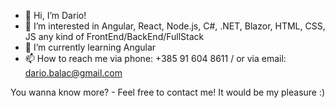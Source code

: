 - 👋 Hi, I’m Dario!
- 👀 I’m interested in Angular, React, Node.js, C#, .NET, Blazor, HTML, CSS, JS any kind of FrontEnd/BackEnd/FullStack
- 🌱 I’m currently learning Angular
- 📫 How to reach me via phone: +385 91 604 8611  / or via email: dario.balac@gmail.com

You wanna know more? - Feel free to contact me! It would be my pleasure :)

<!---
Inphernus/Inphernus is a ✨ special ✨ repository because its `README.md` (this file) appears on your GitHub profile.
You can click the Preview link to take a look at your changes.
--->
